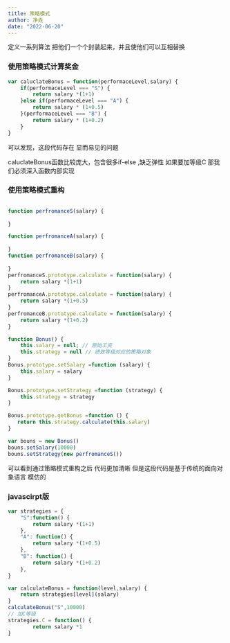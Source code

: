 ```yaml
---
title: 策略模式
author: 净垚
date: "2022-06-20"
---
```


定义一系列算法 把他们一个个封装起来，并且使他们可以互相替换

### 使用策略模式计算奖金

```js
var caluclateBonus = function(performaceLevel,salary) {
    if(performaceLevel === "S") {
        return salary *(1+1) 
    }else if(performaceLevel === "A") {
        return salary * (1+0.5)
    }(performaceLevel === "B") {
        return salary * (1+0.2)
    }
}
```

可以发现，这段代码存在 显而易见的问题

caluclateBonus函数比较庞大，包含很多if-else ,缺乏弹性 如果要加等级C 那我们必须深入函数内部实现

### 使用策略模式重构  

```js

function perfromanceS(salary) {
   
}

function perfromanceA(salary) {
  
}
function perfromanceB(salary) {
   
}
perfromanceS.prototype.calculate = function(salary) {
    return salary *(1+1) 
}
perfromanceA.prototype.calculate = function(salary) {
    return salary *(1+0.5) 
}
perfromanceB.prototype.calculate = function(salary) {
    return salary *(1+0.2) 
}

function Bonus() {
    this.salary = null; // 原始工资
    this.strategy = null // 绩效等级对应的策略对象
}
Bonus.prototype.setSalary =function (salary) {
    this.salary = salary
}

Bonus.prototype.setStrategy =function (strategy) {
    this.strategy = strategy
}

Bonus.prototype.getBonus =function () {
   return this.strategy.calculate(this.salary)
}

var bouns = new Bonus()
bouns.setSalary(10000)
bouns.setStrategy(new perfromanceS())
```

可以看到通过策略模式重构之后 代码更加清晰 但是这段代码是基于传统的面向对象语言 模仿的 

### javascirpt版

```js
var strategies = {
	"S":function() {
		return salary *(1+1)
	},
	"A": function() {
		return salary *(1+0.5)
	},
	"B": function() {
		return salary *(1+0.2)
	},
}

var calculateBonus = function(level,salary) {
	return strategies[level](salary)
}
calculateBonus("S",10000)
// 加C等级
strategies.C = function() {
		return salary *1
}
```

